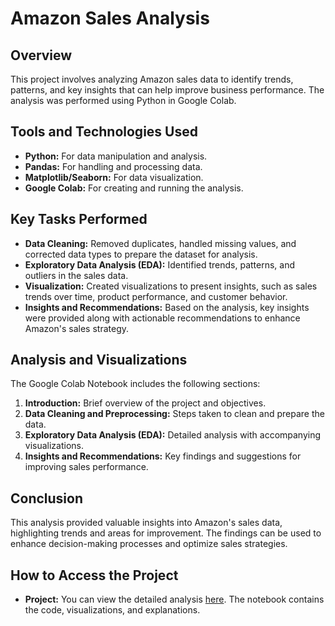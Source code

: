 # Amazon Sales Analysis

## Overview
This project involves analyzing Amazon sales data to identify trends, patterns, and key insights that can help improve business performance. The analysis was performed using Python in Google Colab.

## Tools and Technologies Used
- **Python:** For data manipulation and analysis.
- **Pandas:** For handling and processing data.
- **Matplotlib/Seaborn:** For data visualization.
- **Google Colab:** For creating and running the analysis.

## Key Tasks Performed
- **Data Cleaning:** Removed duplicates, handled missing values, and corrected data types to prepare the dataset for analysis.
- **Exploratory Data Analysis (EDA):** Identified trends, patterns, and outliers in the sales data.
- **Visualization:** Created visualizations to present insights, such as sales trends over time, product performance, and customer behavior.
- **Insights and Recommendations:** Based on the analysis, key insights were provided along with actionable recommendations to enhance Amazon's sales strategy.

## Analysis and Visualizations
The Google Colab Notebook includes the following sections:
1. **Introduction:** Brief overview of the project and objectives.
2. **Data Cleaning and Preprocessing:** Steps taken to clean and prepare the data.
3. **Exploratory Data Analysis (EDA):** Detailed analysis with accompanying visualizations.
4. **Insights and Recommendations:** Key findings and suggestions for improving sales performance.

## Conclusion
This analysis provided valuable insights into Amazon's sales data, highlighting trends and areas for improvement. The findings can be used to enhance decision-making processes and optimize sales strategies.

## How to Access the Project
- **Project:** You can view the detailed analysis [here](https://github.com/NabeelGhalib/nabeelghalib.github.io/blob/main/amazon_sales_analysis/Amazon_Sales_Analysis.pdf). The notebook contains the code, visualizations, and explanations.


